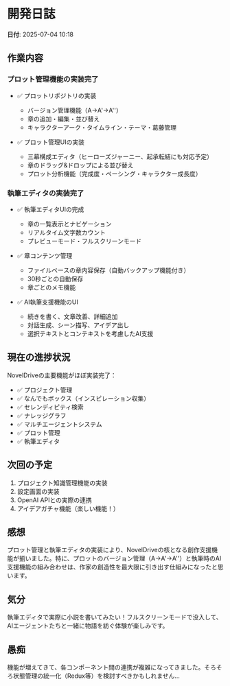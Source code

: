 # 開発日誌

**日付**: 2025-07-04 10:18

## 作業内容

### プロット管理機能の実装完了
- ✅ プロットリポジトリの実装
  - バージョン管理機能（A→A'→A''）
  - 章の追加・編集・並び替え
  - キャラクターアーク・タイムライン・テーマ・葛藤管理

- ✅ プロット管理UIの実装
  - 三幕構成エディタ（ヒーローズジャーニー、起承転結にも対応予定）
  - 章のドラッグ&ドロップによる並び替え
  - プロット分析機能（完成度・ペーシング・キャラクター成長度）

### 執筆エディタの実装完了
- ✅ 執筆エディタUIの完成
  - 章の一覧表示とナビゲーション
  - リアルタイム文字数カウント
  - プレビューモード・フルスクリーンモード

- ✅ 章コンテンツ管理
  - ファイルベースの章内容保存（自動バックアップ機能付き）
  - 30秒ごとの自動保存
  - 章ごとのメモ機能

- ✅ AI執筆支援機能のUI
  - 続きを書く、文章改善、詳細追加
  - 対話生成、シーン描写、アイデア出し
  - 選択テキストとコンテキストを考慮したAI支援

## 現在の進捗状況
NovelDriveの主要機能がほぼ実装完了：
- ✅ プロジェクト管理
- ✅ なんでもボックス（インスピレーション収集）
- ✅ セレンディピティ検索
- ✅ ナレッジグラフ
- ✅ マルチエージェントシステム
- ✅ プロット管理
- ✅ 執筆エディタ

## 次回の予定
1. プロジェクト知識管理機能の実装
2. 設定画面の実装
3. OpenAI APIとの実際の連携
4. アイデアガチャ機能（楽しい機能！）

## 感想
プロット管理と執筆エディタの実装により、NovelDriveの核となる創作支援機能が揃いました。特に、プロットのバージョン管理（A→A'→A''）と執筆時のAI支援機能の組み合わせは、作家の創造性を最大限に引き出す仕組みになったと思います。

## 気分
執筆エディタで実際に小説を書いてみたい！フルスクリーンモードで没入して、AIエージェントたちと一緒に物語を紡ぐ体験が楽しみです。

## 愚痴
機能が増えてきて、各コンポーネント間の連携が複雑になってきました。そろそろ状態管理の統一化（Redux等）を検討すべきかもしれません...